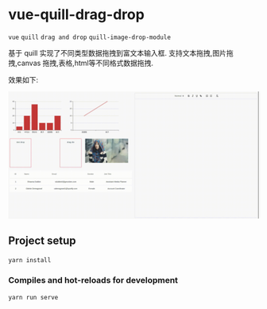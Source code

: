 # vue-quill-drag-drop

`vue`  `quill` `drag and drop`  `quill-image-drop-module`

基于 quill 实现了不同类型数据拖拽到富文本输入框. 支持文本拖拽,图片拖拽,canvas 拖拽,表格,html等不同格式数据拖拽.

效果如下:

![drag-drop](src/assets/images/drag-drop.gif)

## Project setup

```
yarn install
```

### Compiles and hot-reloads for development
```
yarn run serve
```

